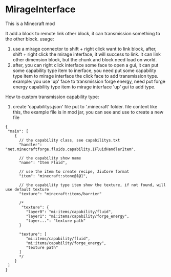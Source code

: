 # MirageInterface

This is a Minecraft mod

It add a block to remote link other block, it can transmission something to the other block.
usage:
  1. use a mirage connector to shift + right click want to link block,  after, shift + right click the mirage interface, it will success to link. it can link other dimension block, but the chunk and block need load on world.
  2. after, you can right click interface some face to open a gui, it can put some capability type item to inerface, you need put some capability type item to mirage interface the click face to add transmission type. example: you use 'up' face to transmission forge energy, need put forge energy capability type item to mirage interface 'up' gui to add type.

How to custom transmission capability type:
  1. create 'capabilitys.json' file put to '.minecraft' folder. file content like this, the example file is in mod jar, you can see and use to create a new file
    
    {
     "main": [
        {
          // the capability class, see capabilitys.txt
          "handler": "net.minecraftforge.fluids.capability.IFluidHandlerItem",
          
          // the capability show name
          "name": "Item Fluid",
          
          // use the item to create recipe, JiuCore format
          "item": "minecraft:stone@1@1",
          
          // the capability type item show the texture, if not found, will use default texture
          "texture": "minecraft:items/barrier"
          
          /*
           "texture": {
             "layer0": "mi:items/capability/fluid",
             "layer1": "mi:items/capability/forge_energy",
             "layer...": "texture path"
          }
			
          "texture": [
             "mi:items/capability/fluid",
             "mi:items/capability/forge_energy",
             "texture path"
          ]
          */
        }
     ]
    }

